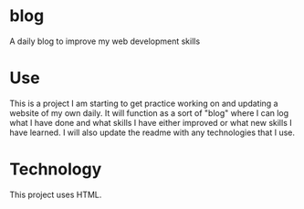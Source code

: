 # blog
A daily blog to improve my web development skills

# Use
This is a project I am starting to get practice working on and updating a website of my own daily. It will function as a sort of "blog" where I can log what I have done and what skills I have either improved or what new skills I have learned. I will also update the readme with any technologies that I use.

# Technology

This project uses HTML.


